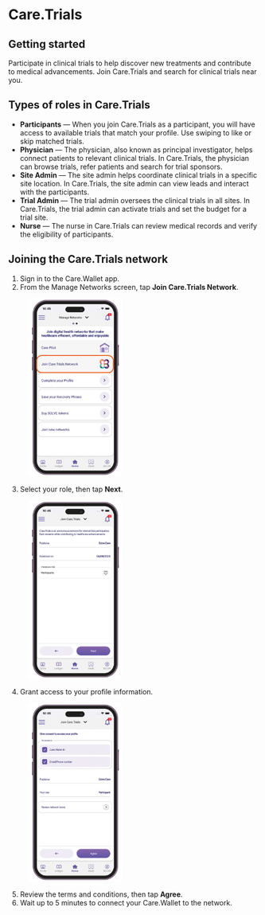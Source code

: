 # Care.Trials

## Getting started

Participate in clinical trials to help discover new treatments and contribute to medical advancements. Join Care.Trials and search for clinical trials near you.&#x20;

## Types of roles in Care.Trials

* **Participants** — When you join Care.Trials as a participant, you will have access to available trials that match your profile. Use swiping to like or skip matched trials.
* **Physician** — The physician, also known as principal investigator, helps connect patients to relevant clinical trials. In Care.Trials, the physician can browse trials, refer patients and search for trial sponsors.
* **Site Admin** — The site admin helps coordinate clinical trials in a specific site location. In Care.Trials, the site admin can view leads and interact with the participants.
* **Trial Admin** — The trial admin oversees the clinical trials in all sites. In Care.Trials, the trial admin can activate trials and set the budget for a trial site.
* **Nurse** — The nurse in Care.Trials can review medical records and verify the eligibility of participants.

## Joining the Care.Trials network

1. Sign in to the Care.Wallet app.
2. From the Manage Networks screen, tap **Join Care.Trials Network**.

<figure><img src="../../.gitbook/assets/care-trials-join-network.png" alt="" width="188"><figcaption></figcaption></figure>

3. Select your role, then tap **Next**.&#x20;

<figure><img src="../../.gitbook/assets/care-trials-select-role.png" alt="" width="188"><figcaption></figcaption></figure>

4. Grant access to your profile information.&#x20;

<figure><img src="../../.gitbook/assets/care-trials-consent.png" alt="" width="188"><figcaption></figcaption></figure>

5. Review the terms and conditions, then tap **Agree**.
6. Wait up to 5 minutes to connect your Care.Wallet to the network.
